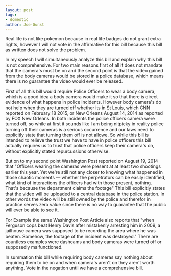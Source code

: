 ```yaml
---
layout: post
tags: 
- domestic
author: Joe-Gunst
---
```

Real life is not like pokemon because in real life badges do not grant extra rights, however I will not vote in the affirmative for this bill because this bill as written does not solve the problem.

In my speech I will simultaneously analyze this bill and explain why this bill is not comprehensive. For two main reasons first of all it does not mandate that the camera's must be on and the second point is that the video gained from the body cameras would be stored in a police database, which means there is no guarantee the video would ever be released.

First of all this bill would require Police Officers to wear a body camera, which is a good idea a body camera would make it so that there is direct evidence of what happens in police incidents. However body camera's do not help when they are turned off whether its in St Louis, which CNN reported on February 18 2015, or New Orleans August 14, 2014 as reported by FOX New Orleans. In both incidents the police officers camera were turned off, so while at first it sounds like I am being nitpicky in reality police turning off their cameras is a serious occurrence and our laws need to explicitly state that turning them off is not allowe. So while this bill is intended to relieve the trust we have to have in police officers this bill actually requires us to trust that police officers keep their camera's on, without explicitly stated repurcussions otherwise.

But on to my second point Washington Post reported on August 19, 2014 that "Officers wearing the cameras were present at at least two shootings earlier this year. Yet we're still not any closer to knowing what happened in those chaotic moments — whether the perpetrators can be easily identified, what kind of interactions the officers had with those present, nothing. That's because the department claims the footage" This bill explicitly states that the video will be uploaded to a central database in the police station. In other words the video will be still owned by the police and therefor in practice serves zero value since there is no way to guarantee that the public will ever be able to see it.

For Example the same Washington Post Article also reports that "when Ferguson cops beat Henry Davis after mistakenly arresting him in 2009, a jailhouse camera was supposed to be recording the area where he was beaten. Somehow, the footage of the incident was destroyed." There are countless examples were dashcams and body cameras were turned off or supposedly malfunctioned.

In summation this bill while requiring body cameras say nothing about requiring them to be on and when camera's aren't on they aren't worth anything. Vote in the negation until we have a comprehensive bill.

